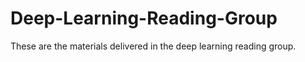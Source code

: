 # Deep-Learning-Reading-Group

These are the materials delivered in the deep learning reading group.
